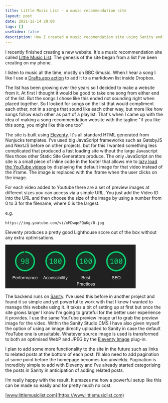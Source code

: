 ```yaml
---
title: Little Music List - a music recommendation site
layout: post
date: 2021-12-14 20:00
tags: []
useVideo: false
description: How I created a music recomendation site using Sanity and Eleventy.
--- 
```


I recently finished creating a new website. It's a music recommendation site called [Little Music List](https://www.littlemusiclist.com). The genesis of the site began from a list I've been creating on my phone. 

I listen to music all the time, mostly on BBC 6music. When I hear a song I like I use a [Drafts.app action](https://forums.getdrafts.com/t/using-dropbox-with-drafts/20) to add it to a markdown list inside Dropbox. 

The list has been growing over the years so I decided to make a website from it. At first I thought it would be good to take one song from either end of the list. But the songs I chose like this ended not sounding right when placed together. So I looked for songs on the list that would compliment each other, not in a songs that sound like each other way, but more like how songs follow each other as part of a playlist. That's when I came up with the idea of making a song recommendation  website with the tagline "if you like this song, you might like this one too"

The site is built using [Eleventy](https://www.11ty.dev/). It's all standard HTML  generated from Nunjucks templates. I’ve used big JavaScript frameworks such as GatsbyJS and NextJS before on other projects, but for this I wanted something less complicated that produced a fast loading site without the large Javascript files those other Static Site Generators produce. The only JavaScript on the site is a small piece of inline code in the footer that allows me to [lazy load the YouTube videos](https://www.nigelbunner.co.uk/blog/a-simple-way-to-lazy-load-embedded-youtube-videos-using-vanilla-javascript/) by displaying the default image for that video instead of the iframe. The image is replaced with the iframe when the user clicks on the image. 

For each video added to Youtube there are a set of preview images at different sizes you can access via a simple URL. You just add the Video ID into the URL and then choose the size of the image by using a number from 0 to 3 for the filename,  where 0 is the largest.

e.g. 

```
https://img.youtube.com/vi/xMDwqeFQuKg/0.jpg
```

Eleventy produces a pretty good Lighthouse score out of the box without any extra optimisations. 

![Lighthouse score](/img/posts/little-music-list-lighthouse.jpg)

The backend runs on [Sanity](https://www.sanity.io/). I've used this before in another project and found it so simple and yet powerful to work with that I knew I wanted to manage this website using it. It takes a bit of setting up at first but once the site grows larger I know I'm going to grateful for the better user experience it provides. I use the same YouTube preview image url to grab the preview image for the video. Within the Sanity Studio CMS I have also given myself the option of using an image directly uploaded to Sanity in case the default YouTube one is unsuitable. Whatever source image is used is transformed to both an optimised WebP and JPEG by the [Eleventy Image](https://www.11ty.dev/docs/plugins/image/) plug-in. 

I plan to add some more functionality to the site in the future such as links to related posts at the bottom of each post. I’ll also need to add pagination at some point before the homepage becomes too unwieldy. Pagination is incredibly simple to add with Eleventy and I’ve already started categorising the posts in Sanity in anticipation of adding related posts. 

I’m really happy with the result. It amazes me how a powerful setup like this can be made so easily and for pretty much no cost. 

[www.littlemusiclist.com](https://www.littlemusiclist.com)



